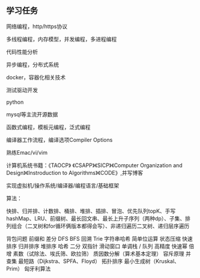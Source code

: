 ##  学习任务 

网络编程，http/https协议

多线程编程，内存模型，并发编程，多进程编程

代码性能分析

异步编程，分布式系统

docker，容器化相关技术

测试驱动开发

python

mysql等主流开源数据

函数式编程，模板元编程，泛式编程

编译器工作流程，编译选项Compiler Options

熟练Emac/vi/vim

计算机系统书籍：《TAOCP》 《CSAPP》《SICP》《Computer Organization and Design》《Instroduction to Algorithms》《CODE》,并写博客

实现虚拟机/操作系统/编译器/编程语言/基础框架





算法：

快排、归并排、计数排、桶排、堆排、插排、冒泡、优先队列topK、手写hashMap、LRU、前缀树、最长回文串、最长上升子序列（两种dp）、子集、排列组合（二叉树和for循环俩版本都得会写）、非递归遍历二叉树、递归层序遍历

背包问题 前缀和 差分 DFS BFS 回溯 Trie 字符串哈希 简单位运算 状态压缩 快速排序 归并排序 堆排序 哈希 二分 双指针 滑动窗口 单调栈 / 队列 高精度 快速幂 倍增 素数（试除法、埃氏筛、欧拉筛） 质因数分解（算术基本定理） 容斥原理 并查集 最短路（Dijkstra、SPFA、Floyd） 拓扑排序 最小生成树（Kruskal、Prim） 匈牙利算法
